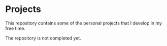 # Projects
This repository contains some of the personal projects that I develop in my free time.

The repository is not completed yet.

